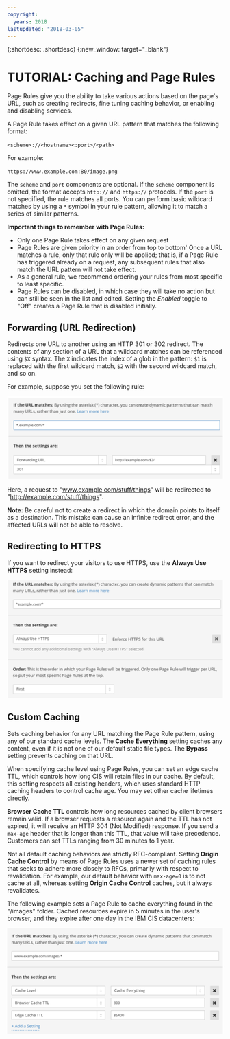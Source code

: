 ```yaml
---
copyright:
  years: 2018
lastupdated: "2018-03-05"
---
```


{:shortdesc: .shortdesc}
{:new_window: target="_blank"}

# TUTORIAL: Caching and Page Rules

Page Rules give you the ability to take various actions based on the page's URL, such as creating redirects, fine tuning caching behavior, or enabling and disabling services.

A Page Rule takes effect on a given URL pattern that matches the following format:

`<scheme>://<hostname><:port>/<path>`

For example:

`https://www.example.com:80/image.png`

The `scheme` and `port` components are optional. If the `scheme` component is omitted, the format accepts `http://` and `https://` protocols. If the `port` is not specified, the rule matches all ports. You can perform basic wildcard matches by using a `*` symbol in your rule pattern, allowing it to match a series of similar patterns.

**Important things to remember with Page Rules:**

 * Only one Page Rule takes effect on any given request
 * Page Rules are given priority in an order from top to bottom' Once a URL matches a rule, only that rule only will be applied; that is, if a Page Rule has triggered already on a request, any subsequent rules that also match the URL pattern will not take effect. 
 * As a general rule, we recommend ordering your rules from most specific to least specific.
 * Page Rules can be disabled, in which case they will take no action but can still be seen in the list and edited. Setting the *Enabled* toggle to "Off" creates a Page Rule that is disabled initially.


## Forwarding (URL Redirection)
Redirects one URL to another using an HTTP 301 or 302 redirect. The contents of any section of a URL that a wildcard matches can be referenced using `$X` syntax. The `X` indicates the index of a glob in the pattern: `$1` is replaced with the first wildcard match,  `$2` with the second wildcard match, and so on.

For example, suppose you set the following rule:

![image](images/url-redirection-example.png)

Here, a request to "www.example.com/stuff/things" will be redirected to "http://example.com/stuff/things".

**Note:** Be careful not to create a redirect in which the domain points to itself as a destination. This mistake can cause an infinite redirect error, and the affected URLs will not be able to resolve.


## Redirecting to HTTPS
If you want to redirect your visitors to use HTTPS, use the **Always Use HTTPS** setting instead:

![image2](images/url-matching-patterns.png)


## Custom Caching
Sets caching behavior for any URL matching the Page Rule pattern, using any of our standard cache levels. The **Cache Everything** setting caches any content, even if it is not one of our default static file types. The **Bypass** setting prevents caching on that URL.

When specifying cache level using Page Rules, you can set an edge cache TTL, which controls how long CIS will retain files in our cache. By default, this setting respects all existing headers, which uses standard HTTP caching headers to control cache age. You may set other cache lifetimes directly.

**Browser Cache TTL** controls how long resources cached by client browsers remain valid. If a browser requests a resource again and the TTL has not expired, it will receive an HTTP 304 (Not Modified) response. If you send a `max-age` header that is longer than this TTL, that value will take precedence. Customers can set TTLs ranging from 30 minutes to 1 year.

Not all default caching behaviors are strictly RFC-compliant. Setting **Origin Cache Control** by means of Page Rules uses a newer set of caching rules that seeks to adhere more closely to RFCs, primarily with respect to revalidation. For example, our default behavior with `max-age=0` is to not cache at all, whereas setting **Origin Cache Control** caches, but it always revalidates.

The following example sets a Page Rule to cache everything found in the "/images" folder. Cached resources expire in 5 minutes in the user's browser, and they expire after one day in the IBM CIS datacenters:

![image3](images/url-example.png)
